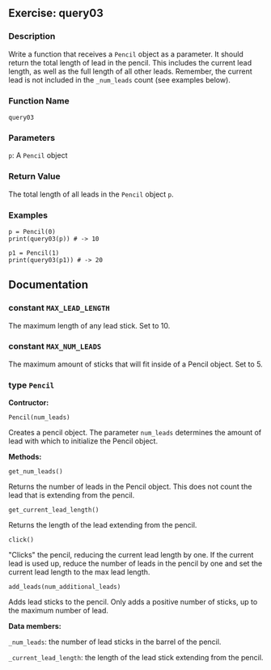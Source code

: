 Exercise: query03
----------------------

### Description

Write a function that receives a `Pencil` object as a parameter. It should
return the total length of lead in the pencil. This includes the current lead
length, as well as the full length of all other leads. Remember, the current
lead is not included in the `_num_leads` count (see examples below).

### Function Name

`query03`

### Parameters

`p`: A `Pencil` object

### Return Value

The total length of all leads in the `Pencil` object `p`.

### Examples

    p = Pencil(0)
    print(query03(p)) # -> 10

    p1 = Pencil(1)
    print(query03(p1)) # -> 20

## Documentation

### constant `MAX_LEAD_LENGTH`

The maximum length of any lead stick. Set to 10.

<p></p>

### constant `MAX_NUM_LEADS`

The maximum amount of sticks that will fit inside of a Pencil object. Set to 5.

<p></p>

### type `Pencil`

**Contructor:**

`Pencil(num_leads)`

Creates a pencil object. The parameter `num_leads` determines the amount of lead
with which to initialize the Pencil object.

**Methods:**

`get_num_leads()`

Returns the number of leads in the Pencil object. This does not count the lead
that is extending from the pencil.

`get_current_lead_length()`

Returns the length of the lead extending from the pencil.

`click()`

"Clicks" the pencil, reducing the current lead length by one. If the current
lead is used up, reduce the number of leads in the pencil by one and set the
current lead length to the max lead length.

`add_leads(num_additional_leads)`

Adds lead sticks to the pencil. Only adds a positive number of sticks, up to the
maximum number of lead.

**Data members:**

`_num_leads`: the number of lead sticks in the barrel of the pencil.

`_current_lead_length`: the length of the lead stick extending from the pencil.

